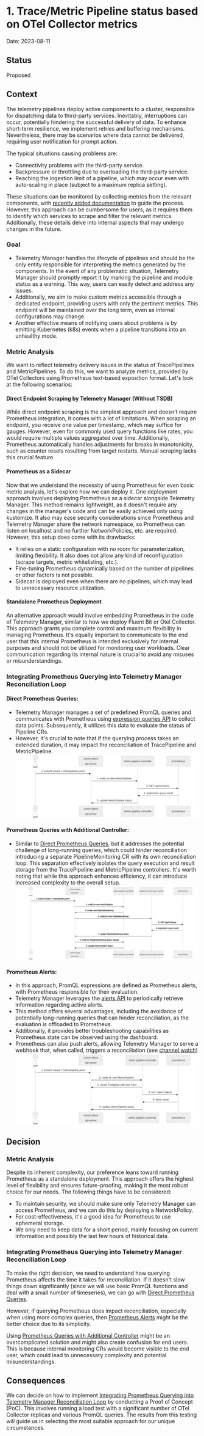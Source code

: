# 1. Trace/Metric Pipeline status based on OTel Collector metrics

Date: 2023-08-11

## Status

Proposed

## Context

The telemetry pipelines deploy active components to a cluster, responsible for dispatching data to third-party services. 
Inevitably, interruptions can occur, potentially hindering the successful delivery of data. 
To enhance short-term resilience, we implement retries and buffering mechanisms. 
Nevertheless, there may be scenarios where data cannot be delivered, requiring user notification for prompt action.

The typical situations causing problems are:

* Connectivity problems with the third-party service.
* Backpressure or throttling due to overloading the third-party service.
* Reaching the ingestion limit of a pipeline, which may occur even with auto-scaling in place (subject to a maximum replica setting).

These situations can be monitored by collecting metrics from the relevant components, with [recently added documentation](https://github.com/kyma-project/telemetry-manager/pull/423) to guide the process. 
However, this approach can be cumbersome for users, as it requires them to identify which services to scrape and filter the relevant metrics. 
Additionally, these details delve into internal aspects that may undergo changes in the future.

### Goal

* Telemetry Manager handles the lifecycle of pipelines and should be the only entity responsible for interpreting the metrics generated by the components.
In the event of any problematic situation, Telemetry Manager should promptly report it by marking the pipeline and module status as a warning. This way, users can easily detect and address any issues.
* Additionally, we aim to make custom metrics accessible through a dedicated endpoint, providing users with only the pertinent metrics. This endpoint will be maintained over the long term, even as internal configurations may change.
* Another effective means of notifying users about problems is by emitting Kubernetes (k8s) events when a pipeline transitions into an unhealthy mode.

### Metric Analysis

We want to reflect telemetry delivery issues in the status of TracePipelines and MetricPipelines. To do this, we want to analyze metrics, provided by OTel Collectors using Prometheus text-based exposition format. Let's look at the following scenarios:

#### Direct Endpoint Scraping by Telemetry Manager (Without TSDB)

While direct endpoint scraping is the simplest approach and doesn't require Prometheus integration, it comes with a lot of limitations.
When scraping an endpoint, you receive one value per timestamp, which may suffice for gauges. However, even for commonly used query functions like rates, you would require multiple values aggregated over time.
Additionally, Prometheus automatically handles adjustments for breaks in monotonicity, such as counter resets resulting from target restarts. Manual scraping lacks this crucial feature.

#### Prometheus as a Sidecar

Now that we understand the necessity of using Prometheus for even basic metric analysis, let's explore how we can deploy it.
One deployment approach involves deploying Prometheus as a sidecar alongside Telemetry Manager.
This method remains lightweight, as it doesn't require any changes in the manager's code and can be easily achieved only using kustomize.
It also may ease security considerations since Prometheus and Telemetry Manager share the network namespace, so Prometheus can listen on localhost and no further NetworkPolicies, etc. are required.
However, this setup does come with its drawbacks:

* It relies on a static configuration with no room for parameterization, limiting flexibility. It also does not allow any kind of reconfiguration (scrape targets, metric whitelisting, etc.).
* Fine-tuning Prometheus dynamically based on the number of pipelines or other factors is not possible.
* Sidecar is deployed even when there are no pipelines, which may lead to unnecessary resource utilization.

#### Standalone Prometheus Deployment

An alternative approach would involve embedding Prometheus in the code of Telemetry Manager, similar to how we deploy Fluent Bit or Otel Collector.
This approach grants you complete control and maximum flexibility in managing Prometheus.
It's equally important to communicate to the end user that this internal Prometheus is intended exclusively for internal purposes and should not be utilized for monitoring user workloads.
Clear communication regarding its internal nature is crucial to avoid any misuses or misunderstandings.

### Integrating Prometheus Querying into Telemetry Manager Reconciliation Loop

#### Direct Prometheus Queries:
* Telemetry Manager manages a set of predefined PromQL queries and communicates with Prometheus using [expression queries API](https://prometheus.io/docs/prometheus/latest/querying/api/#expression-queries) to collect data points.
  Subsequently, it utilizes this data to evaluate the status of Pipeline CRs. 
* However, it's crucial to note that if the querying process takes an extended duration, it may impact the reconciliation of TracePipeline and MetricPipeline.
![Prometheus Integration using Direct Queries](../assets/prom-integration-direct-queries-flow.svg "Prometheus Integration using Direct Queries")

#### Prometheus Queries with Additional Controller:
* Similar to [Direct Prometheus Queries](#direct-prometheus-queries), but it addresses the potential challenge of long-running queries, which could hinder reconciliation introducing a separate PipelineMonitoring CR with its own reconciliation loop.
  This separation effectively isolates the query execution and result storage from the TracePipeline and MetricPipeline controllers.
  It's worth noting that while this approach enhances efficiency, it can introduce increased complexity to the overall setup.
![Prometheus Integration with Additional Controller](../assets/prom-integration-extra-ctrl-flow.svg "Prometheus Integration with Additional Controller")

#### Prometheus Alerts:
* In this approach, PromQL expressions are defined as Prometheus alerts, with Prometheus responsible for their evaluation.
* Telemetry Manager leverages the [alerts API](https://prometheus.io/docs/prometheus/latest/querying/api/#alerts) to periodically retrieve information regarding active alerts.
* This method offers several advantages, including the avoidance of potentially long-running queries that can hinder reconciliation, as the evaluation is offloaded to Prometheus.
* Additionally, it provides better troubleshooting capabilities as Prometheus state can be observed using the dashboard.
* Prometheus can also push alerts, allowing Telemetry Manager to serve a webhook that, when called, triggers a reconciliation (see [channel watch](https://github.com/kubernetes-sigs/controller-runtime/blob/818a2e12a70c7a6d263edd180695e4448d2de823/pkg/source/example_test.go#L42))
![Prometheus Integration using Alerts](../assets/prom-integration-alerts-flow.svg "Prometheus Integration using Alerts")

## Decision

### Metric Analysis
Despite its inherent complexity, our preference leans toward running Prometheus as a standalone deployment. This approach offers the highest level of flexibility and ensures future-proofing, making it the most robust choice for our needs.
The following things have to be considered:
* To maintain security, we should make sure only Telemetry Manager can access Prometheus, and we can do this by deploying a NetworkPolicy.
* For cost-effectiveness, it's a good idea for Prometheus to use ephemeral storage.
* We only need to keep data for a short period, mainly focusing on current information and possibly the last few hours of historical data.

### Integrating Prometheus Querying into Telemetry Manager Reconciliation Loop

To make the right decision, we need to understand how querying Prometheus affects the time it takes for reconciliation. If it doesn't slow things down significantly (since we will use basic PromQL functions and deal with a small number of timeseries), we can go with [Direct Prometheus Queries](#direct-prometheus-queries).

However, if querying Prometheus does impact reconciliation, especially when using more complex queries, then [Prometheus Alerts](#prometheus-alerts) might be the better choice due to its simplicity.

Using [Prometheus Queries with Additional Controller](#prometheus-queries-with-additional-controller) might be an overcomplicated solution and might also create confusion for end users. This is because internal monitoring CRs would become visible to the end user, which could lead to unnecessary complexity and potential misunderstandings.

## Consequences

We can decide on how to implement [Integrating Prometheus Querying into Telemetry Manager Reconciliation Loop](#integrating-prometheus-querying-into-telemetry-manager-reconciliation-loop) by conducting a Proof of Concept (PoC). This involves running a load test with a significant number of OTel Collector replicas and various PromQL queries. The results from this testing will guide us in selecting the most suitable approach for our unique circumstances.
